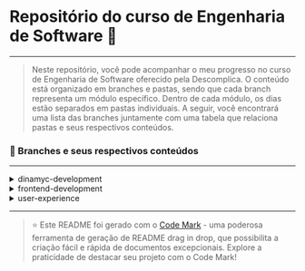 
# Repositório do curso de Engenharia de Software 🚀
---
> Neste repositório, você pode acompanhar o meu progresso no curso de Engenharia de Software oferecido pela Descomplica. O conteúdo está organizado em branches e pastas, sendo que cada branch representa um módulo específico. Dentro de cada módulo, os dias estão separados em pastas individuais. A seguir, você encontrará uma lista das branches juntamente com uma tabela que relaciona pastas e seus respectivos conteúdos.

### 📂 Branches e seus respectivos conteúdos
---
<details>
<summary>dinamyc-development</summary>

| Pasta  | Conteúdo                                       |
| ------ | ---------------------------------------------- |
| dia_01 | Ambientes de programação para JavaScript       |
| dia_02 | Programação com JavaScript: Conceitos          |
| dia_03 | Programando com JavaScript: primeiros comandos |
| dia_04 | Criando e manipulando arrays                   |
| dia_05 | Avançando com Arrays                           |
| dia_06 | Instruções: If e Switch                        |
| dia_07 | Instruções: For e While                        |
| dia_08 | Strings                                        |
| dia_09 | Funções e Objetos                              |
| dia_10 | Classes                                        |

</details>


<details>
<summary>frontend-development</summary>

| Pasta  | Conteúdo                          |
| ------ | --------------------------------- |
| dia_01 | Ambientes de Programação          |
| dia_02 | Conceitos básicos de HTML         |
| dia_03 | Mídias com HTML                   |
| dia_04 | Montando tabelas com HTML         |
| dia_05 | Criação de formulários com HTML   |
| dia_06 | Continuação: formulários com HTML |
| dia_07 | CSS: Entendendo sobre estilos     |
| dia_08 | CSS: Criando estilos              |
| dia_09 | Introdução ao BootStrap           |
| dia_10 | Containers com BootStrap          |

</details>

<details>
<summary>user-experience</summary>

| Pasta  | Conteúdo                                      |
| ------ | --------------------------------------------- |
| dia_01 | Experiência do Usuário (UX)                   |
| dia_02 | Interface do usuário (UI)                     |
| dia_03 | Design Thinking (Conhecimentos importantes)   |
| dia_04 | Metodologias de Design                        |
| dia_05 | Fase de empatia e definição                   |
| dia_06 | Fase de ideação                               |
| dia_07 | Fase de prototipação                          |
| dia_08 | Fase de testes                                |
| dia_09 | Princípios, stakeholders e escopo             |
| dia_10 | Gestão de tempo, custos, riscos e comunicação |
| dia_11 | Canvas de projetos                            |

</details>

---
> ⭐️ Este README foi gerado com o [Code Mark](https://codemark.com.br) - uma poderosa ferramenta de geração de README drag in drop, que possibilita a criação fácil e rápida de documentos excepcionais. Explore a praticidade de destacar seu projeto com o Code Mark!